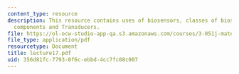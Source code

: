 ```yaml
---
content_type: resource
description: This resource contains uses of biosensors, classes of biosensors, Biosensor
  components and Transducers.
file: https://ol-ocw-studio-app-qa.s3.amazonaws.com/courses/3-051j-materials-for-biomedical-applications-spring-2006/356d81fc77930f6cebbd4cc7fc08c007_lecture17.pdf
file_type: application/pdf
resourcetype: Document
title: lecture17.pdf
uid: 356d81fc-7793-0f6c-ebbd-4cc7fc08c007
---
```

